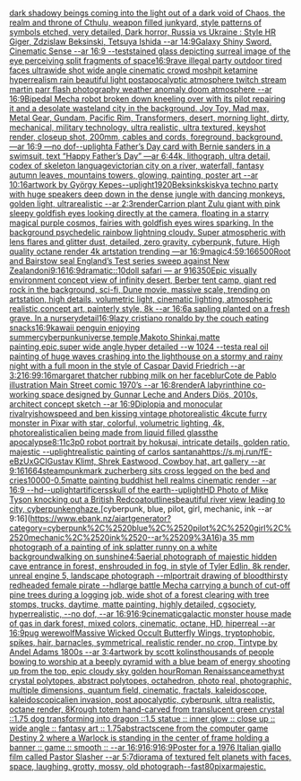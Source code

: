 [dark shadowy beings coming into the light out of a dark void of Chaos, the realm and throne of Cthulu, weapon filled junkyard, style patterns of symbols etched, very detailed, Dark horror, Russia vs Ukraine : Style HR Giger, Zdzislaw Beksinski, Tetsuya Ishida --ar 14:9](https://www.ebank.nz/aiartgenerator?category=dark%2520shadowy%2520beings%2520coming%2520into%2520the%2520light%2520out%2520of%2520a%2520dark%2520void%2520of%2520Chaos%2C%2520the%2520realm%2520and%2520throne%2520of%2520Cthulu%2C%2520weapon%2520filled%2520junkyard%2C%2520style%2520patterns%2520of%2520symbols%2520etched%2C%2520very%2520detailed%2C%2520Dark%2520horror%2C%2520Russia%2520vs%2520Ukraine%2520%3A%2520Style%2520HR%2520Giger%2C%2520Zdzislaw%2520Beksinski%2C%2520Tetsuya%2520Ishida%2520--ar%252014%3A9)[Galaxy Shiny Sword. Cinematic Sense --ar 16:9 --test](https://www.ebank.nz/aiartgenerator?category=Galaxy%2520Shiny%2520Sword.%2520Cinematic%2520Sense%2520--ar%252016%3A9%2520--test)[stained glass depicting surreal image of the eye perceiving split fragments of space](https://www.ebank.nz/aiartgenerator?category=stained%2520glass%2520depicting%2520surreal%2520image%2520of%2520the%2520eye%2520perceiving%2520split%2520fragments%2520of%2520space)[16:9](https://www.ebank.nz/aiartgenerator?category=16%3A9)[rave illegal party outdoor tired faces ultrawide shot wide angle cinematic crowd moshpit ketamine hyperrealism rain beautiful light postapocalyptic atmosphere twitch stream martin parr flash photography  weather anomaly doom atmosphere --ar 16:9](https://www.ebank.nz/aiartgenerator?category=rave%2520illegal%2520party%2520outdoor%2520tired%2520faces%2520ultrawide%2520shot%2520wide%2520angle%2520cinematic%2520crowd%2520moshpit%2520ketamine%2520hyperrealism%2520rain%2520beautiful%2520light%2520postapocalyptic%2520atmosphere%2520twitch%2520stream%2520martin%2520parr%2520flash%2520photography%2520%2520weather%2520anomaly%2520doom%2520atmosphere%2520--ar%252016%3A9)[Bipedal Mecha robot broken down kneeling over with its pilot repairing it and a desolate wasteland city in the background. Joy Toy, Mad max, Metal Gear, Gundam, Pacific Rim, Transformers, desert, morning light, dirty, mechanical, military technology, ultra realistic, ultra textured, keyshot render, closeup shot, 200mm, cables and cords, foreground, background, —ar 16:9 —no dof](https://www.ebank.nz/aiartgenerator?category=Bipedal%2520Mecha%2520robot%2520broken%2520down%2520kneeling%2520over%2520with%2520its%2520pilot%2520repairing%2520it%2520and%2520a%2520desolate%2520wasteland%2520city%2520in%2520the%2520background.%2520Joy%2520Toy%2C%2520Mad%2520max%2C%2520Metal%2520Gear%2C%2520Gundam%2C%2520Pacific%2520Rim%2C%2520Transformers%2C%2520desert%2C%2520morning%2520light%2C%2520dirty%2C%2520mechanical%2C%2520military%2520technology%2C%2520ultra%2520realistic%2C%2520ultra%2520textured%2C%2520keyshot%2520render%2C%2520closeup%2520shot%2C%2520200mm%2C%2520cables%2520and%2520cords%2C%2520foreground%2C%2520background%2C%2520%E2%80%94ar%252016%3A9%2520%E2%80%94no%2520dof)[--uplight](https://www.ebank.nz/aiartgenerator?category=--uplight)[a Father’s Day card with Bernie sanders in a swimsuit, text “Happy Father’s Day” —ar 6:4](https://www.ebank.nz/aiartgenerator?category=a%2520Father%E2%80%99s%2520Day%2520card%2520with%2520Bernie%2520sanders%2520in%2520a%2520swimsuit%2C%2520text%2520%E2%80%9CHappy%2520Father%E2%80%99s%2520Day%E2%80%9D%2520%E2%80%94ar%25206%3A4)[4k, lithograph, ultra detail, codex of skeleton language](https://www.ebank.nz/aiartgenerator?category=4k%2C%2520lithograph%2C%2520ultra%2520detail%2C%2520codex%2520of%2520skeleton%2520language)[victorian city on a river, waterfall, fantasy autumn leaves, mountains towers, glowing, painting, poster art --ar 10:16](https://www.ebank.nz/aiartgenerator?category=victorian%2520city%2520on%2520a%2520river%2C%2520waterfall%2C%2520fantasy%2520autumn%2520leaves%2C%2520mountains%2520towers%2C%2520glowing%2C%2520painting%2C%2520poster%2520art%2520--ar%252010%3A16)[artwork by György Kepes](https://www.ebank.nz/aiartgenerator?category=artwork%2520by%2520Gy%C3%B6rgy%2520Kepes)[--uplight](https://www.ebank.nz/aiartgenerator?category=--uplight)[1920](https://www.ebank.nz/aiartgenerator?category=1920)[Beksinkski](https://www.ebank.nz/aiartgenerator?category=Beksinkski)[sky](https://www.ebank.nz/aiartgenerator?category=sky)[a techno party with huge speakers deep down in the dense jungle with dancing monkeys, golden light, ultrarealistic --ar 2:3](https://www.ebank.nz/aiartgenerator?category=a%2520techno%2520party%2520with%2520huge%2520speakers%2520deep%2520down%2520in%2520the%2520dense%2520jungle%2520with%2520dancing%2520monkeys%2C%2520golden%2520light%2C%2520ultrarealistic%2520--ar%25202%3A3)[render](https://www.ebank.nz/aiartgenerator?category=render)[Carrion plant Zulu giant  with pink sleepy goldfish eyes looking directly at the camera, floating in a starry magical purple cosmos, fairies with goldfish eyes wires sparking. In the background psychedelic rainbow lightning cloudy. Super atmospheric with lens flares and glitter dust, detailed, zero gravity, cyberpunk, future. High quality octane render 4k artstation trending —ar 16:9](https://www.ebank.nz/aiartgenerator?category=Carrion%2520plant%2520Zulu%2520giant%2520%2520with%2520pink%2520sleepy%2520goldfish%2520eyes%2520looking%2520directly%2520at%2520the%2520camera%2C%2520floating%2520in%2520a%2520starry%2520magical%2520purple%2520cosmos%2C%2520fairies%2520with%2520goldfish%2520eyes%2520wires%2520sparking.%2520In%2520the%2520background%2520psychedelic%2520rainbow%2520lightning%2520cloudy.%2520Super%2520atmospheric%2520with%2520lens%2520flares%2520and%2520glitter%2520dust%2C%2520detailed%2C%2520zero%2520gravity%2C%2520cyberpunk%2C%2520future.%2520High%2520quality%2520octane%2520render%25204k%2520artstation%2520trending%2520%E2%80%94ar%252016%3A9)[magic](https://www.ebank.nz/aiartgenerator?category=magic)[4:5](https://www.ebank.nz/aiartgenerator?category=4%3A5)[9:16](https://www.ebank.nz/aiartgenerator?category=9%3A16)[6](https://www.ebank.nz/aiartgenerator?category=6)[500](https://www.ebank.nz/aiartgenerator?category=500)[Root and Bairstow seal England’s Test series sweep against New Zealand](https://www.ebank.nz/aiartgenerator?category=Root%2520and%2520Bairstow%2520seal%2520England%E2%80%99s%2520Test%2520series%2520sweep%2520against%2520New%2520Zealand)[oni](https://www.ebank.nz/aiartgenerator?category=oni)[9:16](https://www.ebank.nz/aiartgenerator?category=9%3A16)[16:9](https://www.ebank.nz/aiartgenerator?category=16%3A9)[dramatic::10](https://www.ebank.nz/aiartgenerator?category=dramatic%3A%3A10)[doll  safari — ar 916](https://www.ebank.nz/aiartgenerator?category=doll%2520%2520safari%2520%E2%80%94%2520ar%2520916)[350](https://www.ebank.nz/aiartgenerator?category=350)[Epic visually environment concept view of  infinity desert, Berber tent camp, giant red rock in the background, sci-fi, Dune movie, massive scale, trending on artstation, high details, volumetric light, cinematic lighting, atmospheric realistic,concept art, painterly style, 8k --ar 16:6](https://www.ebank.nz/aiartgenerator?category=Epic%2520visually%2520environment%2520concept%2520view%2520of%2520%2520infinity%2520desert%2C%2520Berber%2520tent%2520camp%2C%2520giant%2520red%2520rock%2520in%2520the%2520background%2C%2520sci-fi%2C%2520Dune%2520movie%2C%2520massive%2520scale%2C%2520trending%2520on%2520artstation%2C%2520high%2520details%2C%2520volumetric%2520light%2C%2520cinematic%2520lighting%2C%2520atmospheric%2520realistic%2Cconcept%2520art%2C%2520painterly%2520style%2C%25208k%2520--ar%252016%3A6)[a sapling planted on a fresh grave. In a nursery](https://www.ebank.nz/aiartgenerator?category=a%2520sapling%2520planted%2520on%2520a%2520fresh%2520grave.%2520In%2520a%2520nursery)[detail](https://www.ebank.nz/aiartgenerator?category=detail)[16:9](https://www.ebank.nz/aiartgenerator?category=16%3A9)[lazy cristiano ronaldo by the couch eating snacks](https://www.ebank.nz/aiartgenerator?category=lazy%2520cristiano%2520ronaldo%2520by%2520the%2520couch%2520eating%2520snacks)[16:9](https://www.ebank.nz/aiartgenerator?category=16%3A9)[kawaii penguin enjoying summer](https://www.ebank.nz/aiartgenerator?category=kawaii%2520penguin%2520enjoying%2520summer)[cyberpunk](https://www.ebank.nz/aiartgenerator?category=cyberpunk)[universe,temple,Makoto Shinkai,matte painting,epic,super wide angle,hyper detailed --w 1024 --test](https://www.ebank.nz/aiartgenerator?category=universe%2Ctemple%2CMakoto%2520Shinkai%2Cmatte%2520painting%2Cepic%2Csuper%2520wide%2520angle%2Chyper%2520detailed%2520--w%25201024%2520--test)[a real oil painting of huge waves crashing into the lighthouse on a stormy and rainy night with a full moon in the style of Caspar David Friedrich --ar 3:2](https://www.ebank.nz/aiartgenerator?category=a%2520real%2520oil%2520painting%2520of%2520huge%2520waves%2520crashing%2520into%2520the%2520lighthouse%2520on%2520a%2520stormy%2520and%2520rainy%2520night%2520with%2520a%2520full%2520moon%2520in%2520the%2520style%2520of%2520Caspar%2520David%2520Friedrich%2520--ar%25203%3A2)[16:9](https://www.ebank.nz/aiartgenerator?category=16%3A9)[9:16](https://www.ebank.nz/aiartgenerator?category=9%3A16)[margaret thatcher rubbing milk on her face](https://www.ebank.nz/aiartgenerator?category=margaret%2520thatcher%2520rubbing%2520milk%2520on%2520her%2520face)[blur](https://www.ebank.nz/aiartgenerator?category=blur)[Cote de Pablo illustration Main Street comic 1970’s --ar 16:8](https://www.ebank.nz/aiartgenerator?category=Cote%2520de%2520Pablo%2520illustration%2520Main%2520Street%2520comic%25201970%E2%80%99s%2520--ar%252016%3A8)[render](https://www.ebank.nz/aiartgenerator?category=render)[A labyrinthine co-working space designed by Gunnar Leche and Anders Diös, 2010s, architect concept sketch --ar 16:9](https://www.ebank.nz/aiartgenerator?category=A%2520labyrinthine%2520co-working%2520space%2520designed%2520by%2520Gunnar%2520Leche%2520and%2520Anders%2520Di%C3%B6s%2C%25202010s%2C%2520architect%2520concept%2520sketch%2520--ar%252016%3A9)[Diplopia and monocular rivalry](https://www.ebank.nz/aiartgenerator?category=Diplopia%2520and%2520monocular%2520rivalry)[ishowspeed and ben kissing vintage photorealistic 4k](https://www.ebank.nz/aiartgenerator?category=ishowspeed%2520and%2520ben%2520kissing%2520vintage%2520photorealistic%25204k)[cute furry monster in Pixar with star, colorful, volumetric lighting, 4k, photorealistic](https://www.ebank.nz/aiartgenerator?category=cute%2520furry%2520monster%2520in%2520Pixar%2520with%2520star%2C%2520colorful%2C%2520volumetric%2520lighting%2C%25204k%2C%2520photorealistic)[alien being made from liquid filled glass](https://www.ebank.nz/aiartgenerator?category=alien%2520being%2520made%2520from%2520liquid%2520filled%2520glass)[the apocalypse](https://www.ebank.nz/aiartgenerator?category=the%2520apocalypse)[8:11](https://www.ebank.nz/aiartgenerator?category=8%3A11)[c3p0 robot portrait by hokusai, intricate details, golden ratio, majestic --uplight](https://www.ebank.nz/aiartgenerator?category=c3p0%2520robot%2520portrait%2520by%2520hokusai%2C%2520intricate%2520details%2C%2520golden%2520ratio%2C%2520majestic%2520--uplight)[realistic painting of carlos santana](https://www.ebank.nz/aiartgenerator?category=realistic%2520painting%2520of%2520carlos%2520santana)[<https://s.mj.run/fE-eBzUxGCI>](https://www.ebank.nz/aiartgenerator?category=%3Chttps%3A//s.mj.run/fE-eBzUxGCI%3E)[Gustav Klimt, Shrek Eastwood, Cowboy hat, art gallery --ar 9:16](https://www.ebank.nz/aiartgenerator?category=Gustav%2520Klimt%2C%2520Shrek%2520Eastwood%2C%2520Cowboy%2520hat%2C%2520art%2520gallery%2520--ar%25209%3A16)[1664](https://www.ebank.nz/aiartgenerator?category=1664)[steampunk](https://www.ebank.nz/aiartgenerator?category=steampunk)[mark zucherberg sits cross legged on the bed and cries](https://www.ebank.nz/aiartgenerator?category=mark%2520zucherberg%2520sits%2520cross%2520legged%2520on%2520the%2520bed%2520and%2520cries)[10000](https://www.ebank.nz/aiartgenerator?category=10000)[-0.5](https://www.ebank.nz/aiartgenerator?category=-0.5)[matte painting buddhist hell realms cinematic render --ar 16:9 --hd](https://www.ebank.nz/aiartgenerator?category=matte%2520painting%2520buddhist%2520hell%2520realms%2520cinematic%2520render%2520--ar%252016%3A9%2520--hd)[--uplight](https://www.ebank.nz/aiartgenerator?category=--uplight)[artificers](https://www.ebank.nz/aiartgenerator?category=artificers)[skull of the earth](https://www.ebank.nz/aiartgenerator?category=skull%2520of%2520the%2520earth)[--uplight](https://www.ebank.nz/aiartgenerator?category=--uplight)[HD Photo of Mike Tyson knocking out a British Redcoat](https://www.ebank.nz/aiartgenerator?category=HD%2520Photo%2520of%2520Mike%2520Tyson%2520knocking%2520out%2520a%2520British%2520Redcoat)[outlines](https://www.ebank.nz/aiartgenerator?category=outlines)[beautiful river view leading to city, cyberpunk](https://www.ebank.nz/aiartgenerator?category=beautiful%2520river%2520view%2520leading%2520to%2520city%2C%2520cyberpunk)[eng](https://www.ebank.nz/aiartgenerator?category=eng)[haze.](https://www.ebank.nz/aiartgenerator?category=haze.)[cyberpunk, blue, pilot, girl, mechanic, ink --ar 9:16](https://www.ebank.nz/aiartgenerator?category=cyberpunk%2C%2520blue%2C%2520pilot%2C%2520girl%2C%2520mechanic%2C%2520ink%2520--ar%25209%3A16)[a 35 mm photograph of a painting of ink splatter runny on a white background](https://www.ebank.nz/aiartgenerator?category=a%252035%2520mm%2520photograph%2520of%2520a%2520painting%2520of%2520ink%2520splatter%2520runny%2520on%2520a%2520white%2520background)[walking on sunshine](https://www.ebank.nz/aiartgenerator?category=walking%2520on%2520sunshine)[4:5](https://www.ebank.nz/aiartgenerator?category=4%3A5)[aerial photograph of majestic hidden cave entrance in forest, enshrouded in fog, in style of Tyler Edlin, 8k render, unreal engine 5, landscape photograph --ml](https://www.ebank.nz/aiartgenerator?category=aerial%2520photograph%2520of%2520majestic%2520hidden%2520cave%2520entrance%2520in%2520forest%2C%2520enshrouded%2520in%2520fog%2C%2520in%2520style%2520of%2520Tyler%2520Edlin%2C%25208k%2520render%2C%2520unreal%2520engine%25205%2C%2520landscape%2520photograph%2520--ml)[portrait drawing of bloodthirsty redheaded female pirate --hd](https://www.ebank.nz/aiartgenerator?category=portrait%2520drawing%2520of%2520bloodthirsty%2520redheaded%2520female%2520pirate%2520--hd)[large battle Mecha carrying a bunch of cut-off pine trees during a logging job, wide shot of a forest clearing with tree stomps, trucks, daytime, matte painting, highly detailed, cgsociety, hyperrealistic, --no dof, --ar 16:9](https://www.ebank.nz/aiartgenerator?category=large%2520battle%2520Mecha%2520carrying%2520a%2520bunch%2520of%2520cut-off%2520pine%2520trees%2520during%2520a%2520logging%2520job%2C%2520wide%2520shot%2520of%2520a%2520forest%2520clearing%2520with%2520tree%2520stomps%2C%2520trucks%2C%2520daytime%2C%2520matte%2520painting%2C%2520highly%2520detailed%2C%2520cgsociety%2C%2520hyperrealistic%2C%2520--no%2520dof%2C%2520--ar%252016%3A9)[16:9](https://www.ebank.nz/aiartgenerator?category=16%3A9)[cinematic](https://www.ebank.nz/aiartgenerator?category=cinematic)[galactic monster house made of gas in dark forest, mixed colors, cinematic, octane, HD, hiperreal --ar 16:9](https://www.ebank.nz/aiartgenerator?category=galactic%2520monster%2520house%2520made%2520of%2520gas%2520in%2520dark%2520forest%2C%2520mixed%2520colors%2C%2520cinematic%2C%2520octane%2C%2520HD%2C%2520hiperreal%2520--ar%252016%3A9)[pug werewolf](https://www.ebank.nz/aiartgenerator?category=pug%2520werewolf)[Massive Wicked Occult Butterfly Wings, tryptophobic, spikes, hair, barnacles, symmetrical, realistic render, no crop, Tintype by Andel Adams 1800s --ar 3:4](https://www.ebank.nz/aiartgenerator?category=Massive%2520Wicked%2520Occult%2520Butterfly%2520Wings%2C%2520tryptophobic%2C%2520spikes%2C%2520hair%2C%2520barnacles%2C%2520symmetrical%2C%2520realistic%2520render%2C%2520no%2520crop%2C%2520Tintype%2520by%2520Andel%2520Adams%25201800s%2520--ar%25203%3A4)[artwork by scott kolins](https://www.ebank.nz/aiartgenerator?category=artwork%2520by%2520scott%2520kolins)[thousands of people bowing to worship at a beeply pyramid with a blue beam of energy shooting up from the top, epic cloudy sky golden hour](https://www.ebank.nz/aiartgenerator?category=thousands%2520of%2520people%2520bowing%2520to%2520worship%2520at%2520a%2520beeply%2520pyramid%2520with%2520a%2520blue%2520beam%2520of%2520energy%2520shooting%2520up%2520from%2520the%2520top%2C%2520epic%2520cloudy%2520sky%2520golden%2520hour)[Roman Renaissance](https://www.ebank.nz/aiartgenerator?category=Roman%2520Renaissance)[amethyst crystal polytopes, abstract polytopes, octahedron, photo real, photographic, multiple dimensions, quantum field, cinematic, fractals, kaleidoscope, kaleidoscopic](https://www.ebank.nz/aiartgenerator?category=amethyst%2520crystal%2520polytopes%2C%2520abstract%2520polytopes%2C%2520octahedron%2C%2520photo%2520real%2C%2520photographic%2C%2520multiple%2520dimensions%2C%2520quantum%2520field%2C%2520cinematic%2C%2520fractals%2C%2520kaleidoscope%2C%2520kaleidoscopic)[alien invasion, post apocalyptic, cyberpunk, ultra realistic, octane render, 8K](https://www.ebank.nz/aiartgenerator?category=alien%2520invasion%2C%2520post%2520apocalyptic%2C%2520cyberpunk%2C%2520ultra%2520realistic%2C%2520octane%2520render%2C%25208K)[rough totem hand-carved from translucent green crystal ::1.75 dog transforming into dragon ::1.5 statue :: inner glow :: close up :: wide angle :: fantasy art :: 1.75](https://www.ebank.nz/aiartgenerator?category=rough%2520totem%2520hand-carved%2520from%2520translucent%2520green%2520crystal%2520%3A%3A1.75%2520dog%2520transforming%2520into%2520dragon%2520%3A%3A1.5%2520statue%2520%3A%3A%2520inner%2520glow%2520%3A%3A%2520close%2520up%2520%3A%3A%2520wide%2520angle%2520%3A%3A%2520fantasy%2520art%2520%3A%3A%25201.75)[abstract](https://www.ebank.nz/aiartgenerator?category=abstract)[scene from the computer game Destiny 2 where a Warlock is standing in the center of frame holding a banner :: game :: smooth :: --ar 16:9](https://www.ebank.nz/aiartgenerator?category=scene%2520from%2520the%2520computer%2520game%2520Destiny%25202%2520where%2520a%2520Warlock%2520is%2520standing%2520in%2520the%2520center%2520of%2520frame%2520holding%2520a%2520banner%2520%3A%3A%2520game%2520%3A%3A%2520smooth%2520%3A%3A%2520--ar%252016%3A9)[16:9](https://www.ebank.nz/aiartgenerator?category=16%3A9)[16:9](https://www.ebank.nz/aiartgenerator?category=16%3A9)[Poster for a 1976 Italian giallo film called Pastor Slasher --ar 5:7](https://www.ebank.nz/aiartgenerator?category=Poster%2520for%2520a%25201976%2520Italian%2520giallo%2520film%2520called%2520Pastor%2520Slasher%2520--ar%25205%3A7)[diorama of textured felt planets with faces, space, laughing, grotty, mossy, old photograph](https://www.ebank.nz/aiartgenerator?category=diorama%2520of%2520textured%2520felt%2520planets%2520with%2520faces%2C%2520space%2C%2520laughing%2C%2520grotty%2C%2520mossy%2C%2520old%2520photograph)[--fast](https://www.ebank.nz/aiartgenerator?category=--fast)[80](https://www.ebank.nz/aiartgenerator?category=80)[pixar](https://www.ebank.nz/aiartgenerator?category=pixar)[majestic.](https://www.ebank.nz/aiartgenerator?category=majestic.)